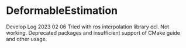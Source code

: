 # DeformableEstimation

Develop Log
2023 02 06
Tried with ros interpolation library ecl. Not working. Deprecated packages and insufficient support of CMake guide and other usage.